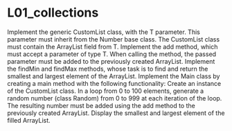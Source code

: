 # L01_collections
Implement the generic CustomList class, with the T parameter. This parameter must inherit from the Number base class.  The CustomList class must contain the ArrayList field from T. Implement the add method, which must accept a parameter of type T. When calling the method, the passed parameter must be added  to the previously created ArrayList.   Implement the findMin and findMax methods, whose task is to find and return the smallest and largest element of the ArrayList.  Implement the Main class by creating a main method with the following functionality:  Create an instance of the CustomList class.  In a loop from 0 to 100 elements, generate a random number (class Random) from 0 to 999 at each iteration of the loop.   The resulting number must be added using the add method to the previously created ArrayList.  Display the smallest and largest element of the filled ArrayList.
